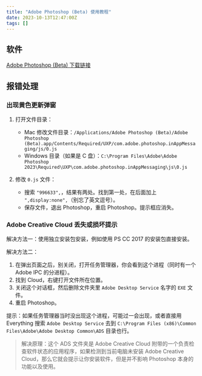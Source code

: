 ```yaml
---
title: "Adobe Photoshop (Beta) 使用教程"
date: 2023-10-13T12:47:00Z
tags: []
---
```


## 软件

[Adobe Photoshop (Beta) 下载链接](https://pan.baidu.com/s/1f6WhLHig1AODurU2yo-HhQ?pwd=fyr7)

## 报错处理

### 出现黄色更新弹窗

1. 打开文件目录：
    - Mac 修改文件目录：`/Applications/Adobe Photoshop (Beta)/Adobe Photoshop (Beta).app/Contents/Required/UXP/com.adobe.photoshop.inAppMessaging/js/0.js`
    - Windows 目录（如果是 C 盘）：`C:\Program Files\Adobe\Adobe Photoshop 2023\Required\UXP\com.adobe.photoshop.inAppMessaging\js\0.js`

2. 修改 `0.js` 文件：
    - 搜索 `"996633",`，结果有两处。找到第一处，在后面加上 `",display:none",`（别忘了英文逗号）。
    - 保存文件，退出 Photoshop，重启 Photoshop。提示框应消失。

### Adobe Creative Cloud 丢失或损坏提示

解决方法一：使用独立安装包安装，例如使用 PS CC 2017 的安装包直接安装。

解决方法二：
1. 在弹出页面之后，别关闭，打开任务管理器，你会看到这个进程（同时有一个 Adobe IPC 的分进程）。
2. 找到 Cloud，右键打开文件所在位置。
3. 关闭这个对话框，然后删除文件夹里 `Adobe Desktop Service` 名字的 `EXE` 文件。
4. 重启 Photoshop。

提示：如果任务管理器当时没出现这个进程，可能过一会出现，或者直接用 Everything 搜索 `Adobe Desktop Service` 去到 `C:\Program Files (x86)\Common Files\Adobe\Adobe Desktop Common\ADS` 目录也行。

> 解决原理：这个 ADS 文件夹是 Adobe Creative Cloud 附带的一个负责检查软件状态的应用程序，如果检测到当前电脑未安装 Adobe Creative Cloud，那么它就会提示让你安装软件，但是并不影响 Photoshop 本身的功能以及使用。

